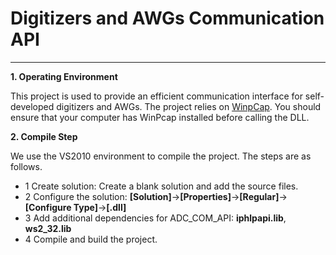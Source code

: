 # Digitizers and AWGs Communication API
___

__1. Operating Environment__

This project is used to provide an efficient communication interface for self-developed digitizers and AWGs. The project relies on 
[WinpCap](https://www.winpcap.org/). You should ensure that your computer has WinPcap installed before calling the DLL.

__2. Compile Step__

We use the VS2010 environment to compile the project. The steps are as follows.

* 1 Create solution: Create a blank solution and add the source files. 
* 2 Configure the solution: __[Solution]__->__[Properties]__->__[Regular]__->__[Configure Type]__->__[.dll]__
* 3 Add additional dependencies for ADC_COM_API: __iphlpapi.lib__, __ws2_32.lib__
* 4 Compile and build the project.


